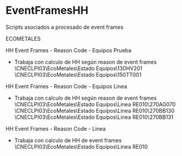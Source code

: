 # EventFramesHH
Scripts asociados a procesado de event frames

ECOMETALES

HH Event Frames - Reason Code - Equipos Prueba
- Trabaja con calculo de HH según reason de event frames
  \\CNECLPI03\EcoMetales\Estado Equipos\130HV201
  \\CNECLPI03\EcoMetales\Estado Equipos\150TT001

HH Event Frames - Reason Code - Equipos Linea 
- Trabaja con calculo de HH según reason de event frames
  \\CNECLPI03\EcoMetales\Estado Equipos\Linea RE010\270AG070
  \\CNECLPI03\EcoMetales\Estado Equipos\Linea RE010\270BB130
  \\CNECLPI03\EcoMetales\Estado Equipos\Linea RE010\270BB131

HH Event Frames - Reason Code - Linea
- Trabaja con calculo de HH de event frames
  \\CNECLPI03\EcoMetales\Estado Equipos\Linea RE010
